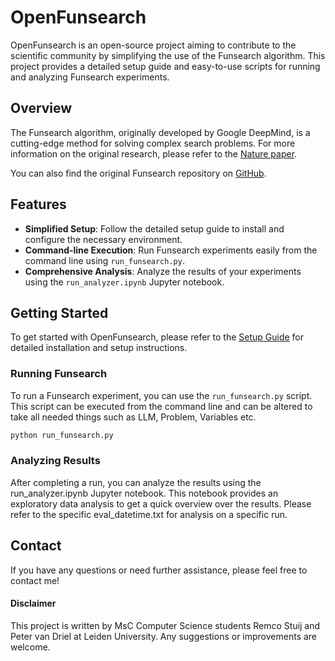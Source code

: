 # OpenFunsearch

OpenFunsearch is an open-source project aiming to contribute to the scientific community by simplifying the use of the Funsearch algorithm. This project provides a detailed setup guide and easy-to-use scripts for running and analyzing Funsearch experiments.

## Overview

The Funsearch algorithm, originally developed by Google DeepMind, is a cutting-edge method for solving complex search problems. For more information on the original research, please refer to the [Nature paper](https://www.nature.com/articles/s41586-023-06924-6).

You can also find the original Funsearch repository on [GitHub](https://github.com/google-deepmind/funsearch).

## Features

- **Simplified Setup**: Follow the detailed setup guide to install and configure the necessary environment.
- **Command-line Execution**: Run Funsearch experiments easily from the command line using `run_funsearch.py`.
- **Comprehensive Analysis**: Analyze the results of your experiments using the `run_analyzer.ipynb` Jupyter notebook.

## Getting Started

To get started with OpenFunsearch, please refer to the [Setup Guide](setup_guide.md) for detailed installation and setup instructions.

### Running Funsearch

To run a Funsearch experiment, you can use the `run_funsearch.py` script. This script can be executed from the command line and can be altered to take all needed things such as LLM, Problem, Variables etc.

```bash
python run_funsearch.py
```

### Analyzing Results 
After completing a run, you can analyze the results using the run_analyzer.ipynb Jupyter notebook. This notebook provides an exploratory data analysis to get a quick overview over the results. Please refer to the specific eval_datetime.txt for analysis on a specific run.

## Contact
If you have any questions or need further assistance, please feel free to contact me!

#### Disclaimer
This project is written by MsC Computer Science students Remco Stuij and Peter van Driel at Leiden University. Any suggestions or improvements are welcome. 
